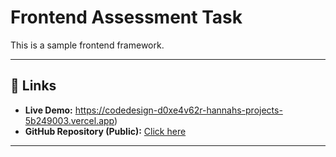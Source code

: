 # Frontend Assessment Task

This is a sample frontend framework.

---

## 🔗 Links

- **Live Demo:** https://codedesign-d0xe4v62r-hannahs-projects-5b249003.vercel.app)  
- **GitHub Repository (Public):** [Click here]((https://github.com/HannahJose/Codedesign))

---
